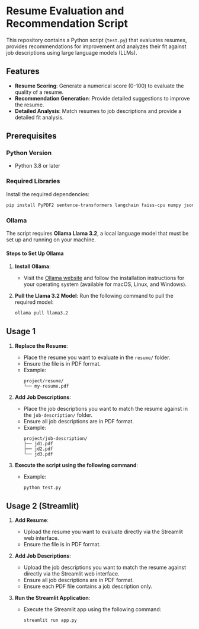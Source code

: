# Resume Evaluation and Recommendation Script

This repository contains a Python script (`test.py`) that evaluates resumes, provides recommendations for improvement and analyzes their fit against job descriptions using large language models (LLMs).

## Features

- **Resume Scoring**: Generate a numerical score (0-100) to evaluate the quality of a resume.
- **Recommendation Generation**: Provide detailed suggestions to improve the resume.
- **Detailed Analysis**: Match resumes to job descriptions and provide a detailed fit analysis.

## Prerequisites

### Python Version
- Python 3.8 or later

### Required Libraries
Install the required dependencies:
```bash
pip install PyPDF2 sentence-transformers langchain faiss-cpu numpy json streamlit 
```

### Ollama 

The script requires **Ollama Llama 3.2**, a local language model that must be set up and running on your machine.

#### Steps to Set Up Ollama

1. **Install Ollama**:
   - Visit the [Ollama website](https://ollama.ai/) and follow the installation instructions for your operating system (available for macOS, Linux, and Windows).

2. **Pull the Llama 3.2 Model**:
   Run the following command to pull the required model:
   ```bash
   ollama pull llama3.2
   ```

## Usage 1

1. **Replace the Resume**:
   - Place the resume you want to evaluate in the `resume/` folder.
   - Ensure the file is in PDF format.
   - Example:
     ```
     project/resume/
     └── my-resume.pdf
     ```

2. **Add Job Descriptions**:
   - Place the job descriptions you want to match the resume against in the `job-description/` folder.
   - Ensure all job descriptions are in PDF format.
   - Example:
     ```
     project/job-description/
     ├── jd1.pdf
     ├── jd2.pdf
     └── jd3.pdf
     ```

3. **Execute the script using the following command**:
   - Example:
      ```bash
      python test.py
      ```

## Usage 2 (Streamlit)

1. **Add Resume**:
   - Upload the resume you want to evaluate directly via the Streamlit web interface.
   - Ensure the file is in PDF format.

2. **Add Job Descriptions**:
   - Upload the job descriptions you want to match the resume against directly via the Streamlit web interface.
   - Ensure all job descriptions are in PDF format.
   - Ensure each PDF file contains a job description only.

3. **Run the Streamlit Application**:
   - Execute the Streamlit app using the following command:
     ```bash
     streamlit run app.py
     ```
     
